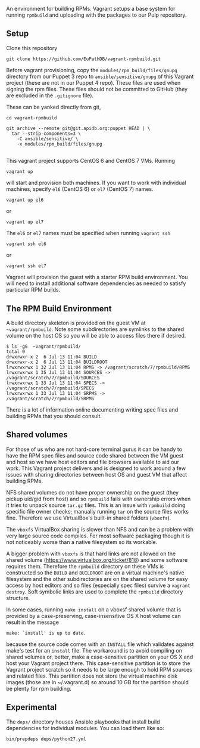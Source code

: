 An environment for building RPMs. Vagrant setups a base system for
running `rpmbuild` and uploading with the packages to our Pulp
repository.

## Setup

Clone this repository

    git clone https://github.com/EuPathDB/vagrant-rpmbuild.git

Before vagrant provisioning, copy the `modules/rpm_build/files/gnupg`
directory from our Puppet 3 repo to `ansible/sensitive/gnupg` of this
Vagrant project (these are not in our Puppet 4 repo). These files are
used when signing the rpm files. These files should not be committed to
GitHub (they are excluded in the `.gitignore` file).

These can be yanked directly from git,

    cd vagrant-rpmbuild

    git archive --remote git@git.apidb.org:puppet HEAD | \
      tar --strip-components=3 \
        -C ansible/sensitive/ \
        -x modules/rpm_build/files/gnupg

##

This vagrant project supports CentOS 6 and CentOS 7 VMs. Running

    vagrant up

will start and provision both machines. If you want to work with
individual machines, specify `el6` (CentOS 6) or `el7` (CentOS 7) names.

    vagrant up el6

or

    vagrant up el7


The `el6` or `el7` names must be specified when running `vagrant ssh`

    vagrant ssh el6
or

    vagrant ssh el7

Vagrant will provision the guest with a starter RPM build environment.
You will need to install additional software dependencies as needed to
satisfy particular RPM builds.

## The RPM Build Environment

A build directory skeleton is provided on the guest VM at
`~vagrant/rpmbuild`. Note some subdirectories are symlinks to the shared
volume on the host OS so you will be able to access files there if
desired.

    $ ls -gG  ~vagrant/rpmbuild/
    total 0
    drwxrwxr-x 2  6 Jul 13 11:04 BUILD
    drwxrwxr-x 2  6 Jul 13 11:04 BUILDROOT
    lrwxrwxrwx 1 32 Jul 13 11:04 RPMS -> /vagrant/scratch/7/rpmbuild/RPMS
    lrwxrwxrwx 1 35 Jul 13 11:04 SOURCES -> /vagrant/scratch/7/rpmbuild/SOURCES
    lrwxrwxrwx 1 33 Jul 13 11:04 SPECS -> /vagrant/scratch/7/rpmbuild/SPECS
    lrwxrwxrwx 1 33 Jul 13 11:04 SRPMS -> /vagrant/scratch/7/rpmbuild/SRPMS


There is a lot of information online documenting writing spec files and
building RPMs that you should consult.

## Shared volumes

For those of us who are not hard-core terminal gurus it can be handy to
have the RPM spec files and source code shared between the VM guest and
host so we have host editors and file browsers available to aid our
work. This Vagrant project delivers and is designed to work around a few
issues with sharing directories between host OS and guest VM that affect
building RPMs.

NFS shared volumes do not have proper ownership on the guest (they
pickup uid/gid from host) and so `rpmbuild` fails with ownership errors
when it tries to unpack source `tar.gz` files. This is an issue with
`rpmbuild` doing specific file owner checks; manually running `tar` on
the source files works fine. Therefore we use VirtualBox's built-in
shared folders (`vboxfs`).

The `vboxfs` VirtualBox sharing is slower than NFS and can be a
problem with very large source code compiles. For most software
packaging though it is not noticeably worse than a native filesystem so
its workable.

A bigger problem with `vboxfs` is that hard links are not allowed on the
shared volume (https://www.virtualbox.org/ticket/818) and some software
requires them. Therefore the `rpmbuild` directory on these VMs is
constructed so the `BUILD` and `BUILDROOT` are on a virtual machine's
native filesystem and the other subdirectories are on the shared volume
for easy access by host editors and so files (especially spec files)
survive a `vagrant destroy`. Soft symbolic links are used to complete
the `rpmbuild` directory structure.

In some cases, running `make install` on a vboxsf shared volume that is
provided by a case-preserving, case-insensitive OS X host volume can
result in the message

    make: `install' is up to date.

because the source code comes with an `INSTALL` file which validates
against make's test for an `install` file. The workaround is to avoid
compiling on shared volumes or, better, make a case-sensitive partition
on your OS X and host your Vagrant project there. This case-sensitive
partition is to store the Vagrant project scratch so it needs to be large
enough to hold RPM sources and related files. This partition does not
store the virtual machine disk images (those are in ~/.vagrant.d) so
around 10 GB for the partition should be plenty for rpm building.


## Experimental

The `deps/` directory houses Ansible playbooks that install build
dependencies for individual modules. You can load them like so:

    bin/prepdeps deps/python27.yml
